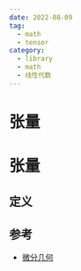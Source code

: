 ```yaml
---
date: 2022-08-09
tag:
  - math
  - tensor
category:
  - library
  - math
  - 线性代数
---
```


# 张量

# 张量

## 定义


## 参考

- [微分几何](./../微分几何/微分几何.md)
